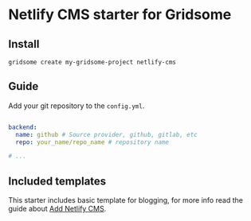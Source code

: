 # Netlify CMS starter for Gridsome

## Install
`gridsome create my-gridsome-project netlify-cms`

## Guide

Add your git repository to the `config.yml`.

```yml

backend:
  name: github # Source provider, github, gitlab, etc
  repo: your_name/repo_name # repository name

# ...

```

## Included templates

This starter includes basic template for blogging, for more info read the guide about [Add Netlify CMS](https://gridsome.org/docs/guide-netlify-cms).
